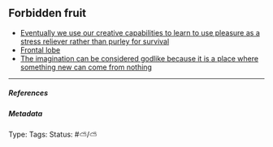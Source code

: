 ## Forbidden fruit

* [Eventually we use our creative capabilities to learn to use pleasure as a stress reliever rather than purley for survival](Eventually%20we%20use%20our%20creative%20capabilities%20to%20learn%20to%20use%20pleasure%20as%20a%20stress%20reliever%20rather%20than%20purley%20for%20survival.md)
* [Frontal lobe](Frontal%20lobe.md)
* [The imagination can be considered godlike because it is a place where something new can come from nothing](The%20imagination%20can%20be%20considered%20godlike%20because%20it%20is%20a%20place%20where%20something%20new%20can%20come%20from%20nothing.md)

---

##### References

##### Metadata

Type: 
Tags:
Status: #⛅️/⛅️
